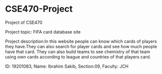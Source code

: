 # CSE470-Project
Project of CSE470

Project topic: FIFA card database site

Project description:In this website people can know which cards of players they have.They can also search for player cards and see how much people have that card. They can also build teams to see chemistry of that team using own cards according to league and countries of that players card.

ID: 19201083,
Name: Ibrahim Sakib,
Section:09,
Faculty: JCH
